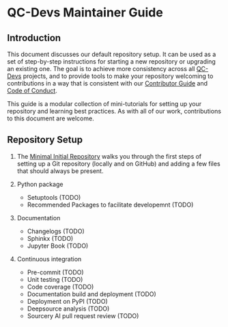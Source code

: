 # QC-Devs Maintainer Guide

## Introduction

This document discusses our default repository setup.
It can be used as a set of step-by-step instructions for starting a new repository
or upgrading an existing one.
The goal is to achieve more consistency across all [QC-Devs](https://qcdevs.org/) projects,
and to provide tools to make your repository welcoming to contributions
in a way that is consistent with our
[Contributor Guide](CONTRIBUTING.md) and [Code of Conduct](CODE_OF_CONDUCT.md).

This guide is a modular collection of mini-tutorials
for setting up your repository and learning best practices.
As with all of our work, contributions to this document are welcome.

## Repository Setup

1. The [Minimal Initial Repository](maintaining/minimal.md) walks you through the first steps
   of setting up a Git repository (locally and on GitHub)
   and adding a few files that should always be present.

2. Python package
    - Setuptools (TODO)
    - Recommended Packages to facilitate developemnt (TODO)

3. Documentation
    - Changelogs (TODO)
    - Sphinkx (TODO)
    - Jupyter Book (TODO)

4. Continuous integration
    - Pre-commit (TODO)
    - Unit testing (TODO)
    - Code coverage (TODO)
    - Documentation build and deployment (TODO)
    - Deployment on PyPI (TODO)
    - Deepsource analysis (TODO)
    - Sourcery AI pull request review (TODO)

